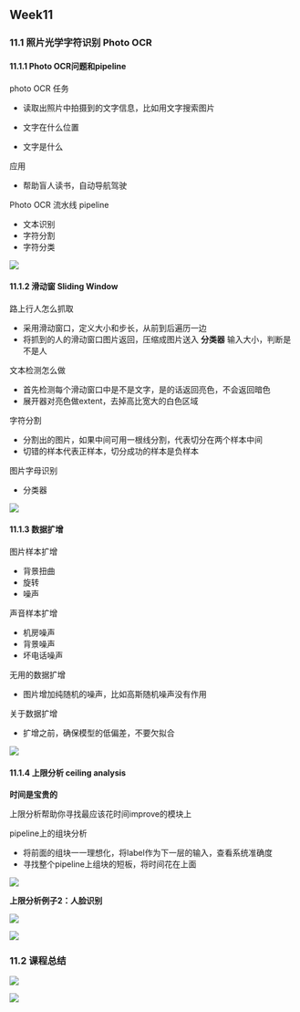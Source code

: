 ## Week11


### 11.1 照片光学字符识别 Photo OCR


#### 11.1.1 Photo OCR问题和pipeline

photo OCR 任务
- 读取出照片中拍摄到的文字信息，比如用文字搜索图片

- 文字在什么位置
- 文字是什么

应用
- 帮助盲人读书，自动导航驾驶


Photo OCR 流水线 pipeline
- 文本识别
- 字符分割
- 字符分类

![](https://user-images.githubusercontent.com/41643043/56883395-23857480-6a99-11e9-9a48-02a9dfc0c90f.png)




#### 11.1.2 滑动窗 Sliding Window



路上行人怎么抓取
- 采用滑动窗口，定义大小和步长，从前到后遍历一边
- 将抓到的人的滑动窗口图片返回，压缩成图片送入 **分类器** 输入大小，判断是不是人

文本检测怎么做
- 首先检测每个滑动窗口中是不是文字，是的话返回亮色，不会返回暗色
- 展开器对亮色做extent，去掉高比宽大的白色区域

字符分割
- 分割出的图片，如果中间可用一根线分割，代表切分在两个样本中间
- 切错的样本代表正样本，切分成功的样本是负样本


图片字母识别
- 分类器

![](https://user-images.githubusercontent.com/41643043/56884798-72350d80-6a9d-11e9-86b3-e5266eb53255.png)



#### 11.1.3 数据扩增


图片样本扩增
- 背景扭曲
- 旋转
- 噪声


声音样本扩增
- 机房噪声
- 背景噪声
- 坏电话噪声

无用的数据扩增
- 图片增加纯随机的噪声，比如高斯随机噪声没有作用


关于数据扩增
- 扩增之前，确保模型的低偏差，不要欠拟合

![](https://user-images.githubusercontent.com/41643043/56887159-68160d80-6aa3-11e9-9b72-27c433b18da1.png)



#### 11.1.4 上限分析 ceiling analysis

**时间是宝贵的**

上限分析帮助你寻找最应该花时间improve的模块上


pipeline上的组块分析
- 将前面的组块一一理想化，将label作为下一层的输入，查看系统准确度
- 寻找整个pipeline上组块的短板，将时间花在上面


![](https://user-images.githubusercontent.com/41643043/56888178-fbe8d900-6aa5-11e9-8d51-a30c5467c344.png)


**上限分析例子2：人脸识别**

![](https://user-images.githubusercontent.com/41643043/56888182-fe4b3300-6aa5-11e9-80c9-1722325f7824.png)


![](https://user-images.githubusercontent.com/41643043/56888179-fd1a0600-6aa5-11e9-8f73-a1d9aa044063.png)


### 11.2 课程总结

![](https://user-images.githubusercontent.com/41643043/56889535-2e480580-6aa9-11e9-8641-7c2b02047e8e.png)

![](https://user-images.githubusercontent.com/41643043/56889538-30aa5f80-6aa9-11e9-929d-81fea0f4795a.png)
